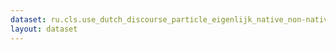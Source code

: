 ```yaml
---
dataset: ru.cls.use_dutch_discourse_particle_eigenlijk_native_non-native_speakers_dsc_402
layout: dataset
---
```

